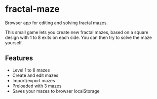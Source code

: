 # fractal-maze
Browser app for editing and solving fractal mazes.

This small game lets you create new fractal mazes, based on a square design with 1 to 8 exits on each side. You can then try to solve the maze yourself.

## Features
 - Level 1 to 8 mazes
 - Create and edit mazes
 - Import/export mazes
 - Preloaded with 3 mazes
 - Saves your mazes to browser localStorage
 
